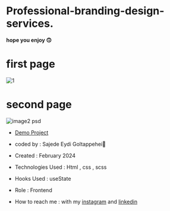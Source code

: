# Professional-branding-design-services.

**hope you enjoy 🙃**

# first page

![1](https://github.com/SajedehEydi/Professional-branding-design-services./assets/155808160/e68e331c-d4e6-4aa1-9346-072e7ef224d1)


# second page

![image2 psd](https://github.com/SajedehEydi/Template-Life-Coach-Website-/assets/155808160/e5a0d3b2-9cea-4c47-a9b5-4bbd80832754)

- [Demo Project]( https://sajedeheydi.github.io/Professional-branding-design-services./)

- coded by : Sajede Eydi Goltappehei🌻

- Created : February 2024

- Technologies Used : Html , css , scss

- Hooks Used : useState 

- Role : Frontend

- How to reach me : with my [instagram](https://www.instagram.com/saji.ad.web?igsh=MW5lOHBscWJyYnpoZQ==) and [linkedin](http://www.linkedin.com/in/sajede-eydi-goltappehei-418ba8222)
